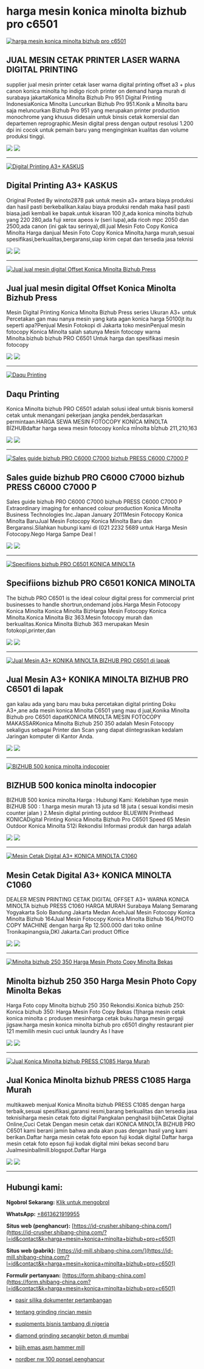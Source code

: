 # harga mesin konica minolta bizhub pro c6501

<a href="https://swt.shibang-china.com/?l=id&img&k=harga+mesin+konica+minolta+bizhub+pro+c6501" target="_blank">![harga mesin konica minolta bizhub pro c6501](http://static.shibang-china.com/all-800x300/483.jpg)</a>

## JUAL MESIN CETAK PRINTER LASER WARNA DIGITAL PRINTING
supplier jual mesin printer cetak laser warna digital printing offset a3 + plus canon konica minolta hp indigo ricoh printer on demand harga murah di surabaya jakartaKonica Minolta Bizhub Pro 951 Digital Printing IndonesiaKonica Minolta Luncurkan Bizhub Pro 951.Konik a Minolta baru saja meluncurkan Bizhub Pro 951 yang merupakan printer production monochrome yang khusus didesain untuk binsis cetak komersial dan departemen reprographic.Mesin digital press dengan output resolusi 1.200 dpi ini cocok untuk pemain baru yang menginginkan kualitas dan volume produksi tinggi.


<a href="https://whatsapp.shibangsoft.com/WhatsApp.php" target="_blank" title="WhatsApp">![](http://static.shibang-china.com/icon/whatsapp.png)</a> <a href="https://swt.shibang-china.com/?l=id&icon&k=harga+mesin+konica+minolta+bizhub+pro+c6501" target="_blank">![](http://static.shibang-china.com/icon/chat-id.png)</a>

---

<a href="https://swt.shibang-china.com/?l=id&img&k=harga+mesin+konica+minolta+bizhub+pro+c6501" target="_blank">![Digital Printing A3+ KASKUS](http://static.shibang-china.com/all-800x300/598.jpg)</a>

## Digital Printing A3+ KASKUS
Original Posted By winoto2878 pak untuk mesin a3+ antara biaya produksi dan hasil pasti berkebalikan.kalau biaya produksi rendah maka hasil pasti biasa.jadi kembali ke bapak.untuk kisaran 100 jt,ada konica minolta bizhub yang 220 280,ada fuji xerox apeos iv (seri lupa),ada ricoh mpc 2050 dan 2500,ada canon (ini gak tau serinya),dll.jual Mesin Foto Copy Konica Minolta Harga danjual Mesin Foto Copy Konica Minolta,harga murah,sesuai spesifikasi,berkualitas,bergaransi,siap kirim cepat dan tersedia jasa teknisi


<a href="https://whatsapp.shibangsoft.com/WhatsApp.php" target="_blank" title="WhatsApp">![](http://static.shibang-china.com/icon/whatsapp.png)</a> <a href="https://swt.shibang-china.com/?l=id&icon&k=harga+mesin+konica+minolta+bizhub+pro+c6501" target="_blank">![](http://static.shibang-china.com/icon/chat-id.png)</a>

---

<a href="https://swt.shibang-china.com/?l=id&img&k=harga+mesin+konica+minolta+bizhub+pro+c6501" target="_blank">![Jual jual mesin digital Offset Konica Minolta Bizhub Press](http://static.shibang-china.com/all-800x300/1216.jpg)</a>

## Jual jual mesin digital Offset Konica Minolta Bizhub Press
Mesin Digital Printing Konica Minolta Bizhub Press series Ukuran A3+ untuk Percetakan gan mau nanya mesin yang kata agan konica harga 50100jt itu seperti apa?Penjual Mesin Fotokopi di Jakarta toko mesinPenjual mesin fotocopy Konica Minolta salah satunya Mesin fotocopy warna Minolta.bizhub bizhub PRO C6501 Untuk harga dan spesifikasi mesin fotocopy


<a href="https://whatsapp.shibangsoft.com/WhatsApp.php" target="_blank" title="WhatsApp">![](http://static.shibang-china.com/icon/whatsapp.png)</a> <a href="https://swt.shibang-china.com/?l=id&icon&k=harga+mesin+konica+minolta+bizhub+pro+c6501" target="_blank">![](http://static.shibang-china.com/icon/chat-id.png)</a>

---

<a href="https://swt.shibang-china.com/?l=id&img&k=harga+mesin+konica+minolta+bizhub+pro+c6501" target="_blank">![Daqu Printing](http://static.shibang-china.com/all-800x300/1182.jpg)</a>

## Daqu Printing
Konica Minolta bizhub PRO C6501 adalah solusi ideal untuk bisnis komersil cetak untuk menangani pekerjaan jangka pendek,berdasarkan permintaan.HARGA SEWA MESIN FOTOCOPY KONİCA MİNOLTA BİZHUBdaftar harga sewa mesin fotocopy konİca mİnolta bİzhub 211,210,163


<a href="https://whatsapp.shibangsoft.com/WhatsApp.php" target="_blank" title="WhatsApp">![](http://static.shibang-china.com/icon/whatsapp.png)</a> <a href="https://swt.shibang-china.com/?l=id&icon&k=harga+mesin+konica+minolta+bizhub+pro+c6501" target="_blank">![](http://static.shibang-china.com/icon/chat-id.png)</a>

---

<a href="https://swt.shibang-china.com/?l=id&img&k=harga+mesin+konica+minolta+bizhub+pro+c6501" target="_blank">![Sales guide bizhub PRO C6000 C7000 bizhub PRESS C6000 C7000 P](http://static.shibang-china.com/all-800x300/467.jpg)</a>

## Sales guide bizhub PRO C6000 C7000 bizhub PRESS C6000 C7000 P
Sales guide bizhub PRO C6000 C7000 bizhub PRESS C6000 C7000 P Extraordinary imaging for enhanced colour production Konica Minolta Business Technologies Inc.Japan January 2011Mesin Fotocopy Konica Minolta BaruJual Mesin Fotocopy Konica Minolta Baru dan Bergaransi.Silahkan hubungi kami di (021 2232 5689 untuk Harga Mesin Fotocopy.Nego Harga Sampe Deal !


<a href="https://whatsapp.shibangsoft.com/WhatsApp.php" target="_blank" title="WhatsApp">![](http://static.shibang-china.com/icon/whatsapp.png)</a> <a href="https://swt.shibang-china.com/?l=id&icon&k=harga+mesin+konica+minolta+bizhub+pro+c6501" target="_blank">![](http://static.shibang-china.com/icon/chat-id.png)</a>

---

<a href="https://swt.shibang-china.com/?l=id&img&k=harga+mesin+konica+minolta+bizhub+pro+c6501" target="_blank">![Specifiions bizhub PRO C6501 KONICA MINOLTA](http://static.shibang-china.com/all-800x300/538.jpg)</a>

## Specifiions bizhub PRO C6501 KONICA MINOLTA
The bizhub PRO C6501 is the ideal colour digital press for commercial print businesses to handle shortrun,ondemand jobs.Harga Mesin Fotocopy Konica Minolta Konica Minolta BizHarga Mesin Fotocopy Konica Minolta.Konica Minolta Biz 363.Mesin fotocopy murah dan berkualitas.Konica Minolta Bizhub 363 merupakan Mesin fotokopi,printer,dan


<a href="https://whatsapp.shibangsoft.com/WhatsApp.php" target="_blank" title="WhatsApp">![](http://static.shibang-china.com/icon/whatsapp.png)</a> <a href="https://swt.shibang-china.com/?l=id&icon&k=harga+mesin+konica+minolta+bizhub+pro+c6501" target="_blank">![](http://static.shibang-china.com/icon/chat-id.png)</a>

---

<a href="https://swt.shibang-china.com/?l=id&img&k=harga+mesin+konica+minolta+bizhub+pro+c6501" target="_blank">![Jual Mesin A3+ KONIKA MINOLTA BIZHUB PRO C6501 di lapak](http://static.shibang-china.com/all-800x300/299.jpg)</a>

## Jual Mesin A3+ KONIKA MINOLTA BIZHUB PRO C6501 di lapak
gan kalau ada yang baru mau buka percetakan digital printing Doku A3+,ane ada mesin konica Minolta C6501 yang mau d jual,Konika Minolta Bizhub pro C6501 dapatKONICA MINOLTA MESIN FOTOCOPY MAKASSARKonica Minolta Bizhub 250 350 adalah Mesin Fotocopy sekaligus sebagai Printer dan Scan yang dapat diintegrasikan kedalam Jaringan komputer di Kantor Anda.


<a href="https://whatsapp.shibangsoft.com/WhatsApp.php" target="_blank" title="WhatsApp">![](http://static.shibang-china.com/icon/whatsapp.png)</a> <a href="https://swt.shibang-china.com/?l=id&icon&k=harga+mesin+konica+minolta+bizhub+pro+c6501" target="_blank">![](http://static.shibang-china.com/icon/chat-id.png)</a>

---

<a href="https://swt.shibang-china.com/?l=id&img&k=harga+mesin+konica+minolta+bizhub+pro+c6501" target="_blank">![BIZHUB 500 konica minolta indocopier](http://static.shibang-china.com/all-800x300/1002.jpg)</a>

## BIZHUB 500 konica minolta indocopier
BIZHUB 500 konica minolta.Harga : Hubungi Kami: Kelebihan type mesin BIZHUB 500 : 1.harga mesin murah 13 juta sd 18 juta ( sesuai kondisi mesin counter jalan ) 2.Mesin digital printing outdoor BLUEWIN Printhead KONICADigital Printing Konica Minolta Bizhub Pro C6501 Speed 65 Mesin Outdoor Konica Minolta 512i Rekondisi Informasi produk dan harga adalah


<a href="https://whatsapp.shibangsoft.com/WhatsApp.php" target="_blank" title="WhatsApp">![](http://static.shibang-china.com/icon/whatsapp.png)</a> <a href="https://swt.shibang-china.com/?l=id&icon&k=harga+mesin+konica+minolta+bizhub+pro+c6501" target="_blank">![](http://static.shibang-china.com/icon/chat-id.png)</a>

---

<a href="https://swt.shibang-china.com/?l=id&img&k=harga+mesin+konica+minolta+bizhub+pro+c6501" target="_blank">![Mesin Cetak Digital A3+ KONICA MINOLTA C1060](http://static.shibang-china.com/all-800x300/1342.jpg)</a>

## Mesin Cetak Digital A3+ KONICA MINOLTA C1060
DEALER MESIN PRINTING CETAK DIGITAL OFFSET A3+ WARNA KONICA MINOLTA bizhub PRESS C1060 HARGA MURAH Surabaya Malang Semarang Yogyakarta Solo Bandung Jakarta Medan AcehJual Mesin Fotocopy Konica Minolta Bizhub 164Jual Mesin Fotocopy Konica Minolta Bizhub 164,PHOTO COPY MACHINE dengan harga Rp 12.500.000 dari toko online Tronikapinangsia,DKI Jakarta.Cari product Office


<a href="https://whatsapp.shibangsoft.com/WhatsApp.php" target="_blank" title="WhatsApp">![](http://static.shibang-china.com/icon/whatsapp.png)</a> <a href="https://swt.shibang-china.com/?l=id&icon&k=harga+mesin+konica+minolta+bizhub+pro+c6501" target="_blank">![](http://static.shibang-china.com/icon/chat-id.png)</a>

---

<a href="https://swt.shibang-china.com/?l=id&img&k=harga+mesin+konica+minolta+bizhub+pro+c6501" target="_blank">![Minolta bizhub 250 350 Harga Mesin Photo Copy Minolta Bekas](http://static.shibang-china.com/all-800x300/173.jpg)</a>

## Minolta bizhub 250 350 Harga Mesin Photo Copy Minolta Bekas
Harga Foto copy Minolta bizhub 250 350 Rekondisi.Konica bizhub 250: Konica bizhub 350: Harga Mesin Foto Copy Bekas (1)harga mesin cetak konica minolta c produsen mesinharga cetak buku.harga mesin gergaji jigsaw.harga mesin konica minolta bizhub pro c6501 dinghy restaurant pier 121 memilih mesin cuci untuk laundry As I have


<a href="https://whatsapp.shibangsoft.com/WhatsApp.php" target="_blank" title="WhatsApp">![](http://static.shibang-china.com/icon/whatsapp.png)</a> <a href="https://swt.shibang-china.com/?l=id&icon&k=harga+mesin+konica+minolta+bizhub+pro+c6501" target="_blank">![](http://static.shibang-china.com/icon/chat-id.png)</a>

---

<a href="https://swt.shibang-china.com/?l=id&img&k=harga+mesin+konica+minolta+bizhub+pro+c6501" target="_blank">![Jual Konica Minolta bizhub PRESS C1085 Harga Murah](http://static.shibang-china.com/all-800x300/580.jpg)</a>

## Jual Konica Minolta bizhub PRESS C1085 Harga Murah
multikaweb menjual Konica Minolta bizhub PRESS C1085 dengan harga terbaik,sesuai spesifikasi,garansi resmi,barang berkualitas dan tersedia jasa teknisiharga mesin cetak foto digital Pangkalan penghasil bijihCetak Digital Online,Cuci Cetak Dengan mesin cetak dari KONICA MINOLTA BIZHUB PRO C6501 kami berani jamin bahwa anda akan puas dengan hasil yang kami berikan.Daftar harga mesin cetak foto epson fuji kodak digital Daftar harga mesin cetak foto epson fuji kodak digital mini bekas second baru Jualmesinballmill.blogspot.Daftar Harga


<a href="https://whatsapp.shibangsoft.com/WhatsApp.php" target="_blank" title="WhatsApp">![](http://static.shibang-china.com/icon/whatsapp.png)</a> <a href="https://swt.shibang-china.com/?l=id&icon&k=harga+mesin+konica+minolta+bizhub+pro+c6501" target="_blank">![](http://static.shibang-china.com/icon/chat-id.png)</a>

---
## Hubungi kami:

**Ngobrol Sekarang:** [Klik untuk mengobrol](https://swt.shibang-china.com?l=id&contact&k=harga+mesin+konica+minolta+bizhub+pro+c6501)

**WhatsApp:**  [+8613621919955](https://whatsapp.shibangsoft.com/WhatsApp.php)

**Situs web (penghancur):** [https://id-crusher.shibang-china.com/](https://id-crusher.shibang-china.com/?l=id&contact&k=harga+mesin+konica+minolta+bizhub+pro+c6501)

**Situs web (pabrik):** [https://id-mill.shibang-china.com/](https://id-mill.shibang-china.com/?l=id&contact&k=harga+mesin+konica+minolta+bizhub+pro+c6501)

**Formulir pertanyaan:** [https://form.shibang-china.com](https://form.shibang-china.com?l=id&contact&k=harga+mesin+konica+minolta+bizhub+pro+c6501)

* [pasir silika dokumenter pertambangan](../32/pasir%20silika%20dokumenter%20pertambangan.md)

* [tentang grinding rincian mesin](../34/tentang%20grinding%20rincian%20mesin.md)

* [euqipments bisnis tambang di nigeria](../31/euqipments%20bisnis%20tambang%20di%20nigeria.md)

* [diamond grinding secangkir beton di mumbai](../33/diamond%20grinding%20secangkir%20beton%20di%20mumbai.md)

* [bijih emas asm hammer mill](../33/bijih%20emas%20asm%20hammer%20mill.md)

* [nordber nw 100 ponsel penghancur](../33/nordber%20nw%20100%20ponsel%20penghancur.md)